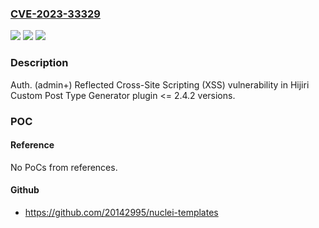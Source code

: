 ### [CVE-2023-33329](https://cve.mitre.org/cgi-bin/cvename.cgi?name=CVE-2023-33329)
![](https://img.shields.io/static/v1?label=Product&message=Custom%20Post%20Type%20Generator&color=blue)
![](https://img.shields.io/static/v1?label=Version&message=n%2Fa%3C%3D%202.4.2%20&color=brighgreen)
![](https://img.shields.io/static/v1?label=Vulnerability&message=CWE-79%20Improper%20Neutralization%20of%20Input%20During%20Web%20Page%20Generation%20('Cross-site%20Scripting')&color=brighgreen)

### Description

Auth. (admin+) Reflected Cross-Site Scripting (XSS) vulnerability in Hijiri Custom Post Type Generator plugin <= 2.4.2 versions.

### POC

#### Reference
No PoCs from references.

#### Github
- https://github.com/20142995/nuclei-templates

